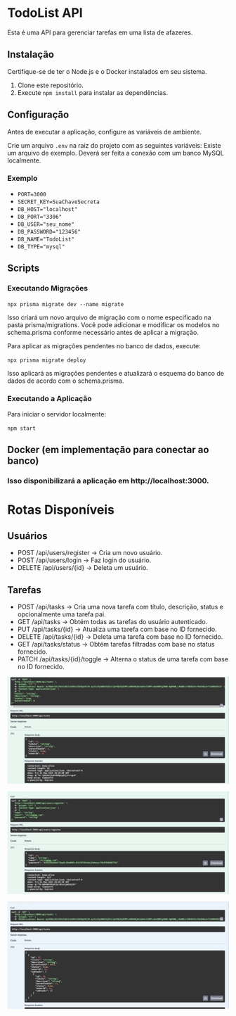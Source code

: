 # TodoList API

Esta é uma API para gerenciar tarefas em uma lista de afazeres.

## Instalação

Certifique-se de ter o Node.js e o Docker instalados em seu sistema.

1. Clone este repositório.
2. Execute `npm install` para instalar as dependências.

## Configuração

Antes de executar a aplicação, configure as variáveis de ambiente.

Crie um arquivo `.env` na raiz do projeto com as seguintes variáveis:
Existe um arquivo de exemplo. Deverá ser feita a conexão com um banco MySQL localmente.

### Exemplo

- `PORT=3000`
- `SECRET_KEY=SuaChaveSecreta`
- `DB_HOST="localhost"`
- `DB_PORT="3306"`
- `DB_USER="seu_nome"`
- `DB_PASSWORD="123456"`
- `DB_NAME="TodoList"`
- `DB_TYPE="mysql"`

## Scripts

### Executando Migrações

`npx prisma migrate dev --name migrate`

Isso criará um novo arquivo de migração com o nome especificado na pasta prisma/migrations. Você pode adicionar e modificar os modelos no schema.prisma conforme necessário antes de aplicar a migração.

Para aplicar as migrações pendentes no banco de dados, execute:

`npx prisma migrate deploy`

Isso aplicará as migrações pendentes e atualizará o esquema do banco de dados de acordo com o schema.prisma.



### Executando a Aplicação

Para iniciar o servidor localmente:

`npm start`


## Docker (em implementação para conectar ao banco)

### Isso disponibilizará a aplicação em http://localhost:3000.


# Rotas Disponíveis

## Usuários
- POST /api/users/register -> Cria um novo usuário.
- POST /api/users/login -> Faz login do usuário.
- DELETE /api/users/{id} -> Deleta um usuário.

## Tarefas
- POST /api/tasks -> Cria uma nova tarefa com título, descrição, status e opcionalmente uma tarefa pai.
- GET /api/tasks -> Obtém todas as tarefas do usuário autenticado.
- PUT /api/tasks/{id} -> Atualiza uma tarefa com base no ID fornecido.
- DELETE /api/tasks/{id} -> Deleta uma tarefa com base no ID fornecido.
- GET /api/tasks/status -> Obtém tarefas filtradas com base no status fornecido.
- PATCH /api/tasks/{id}/toggle -> Alterna o status de uma tarefa com base no ID fornecido.

![Criando uma tarefa](./images/create-task.png)

![Criando um usuário](./images/create-user.png)

![Resgatando tarefas do usuário](./images/get-user-tasks.png)